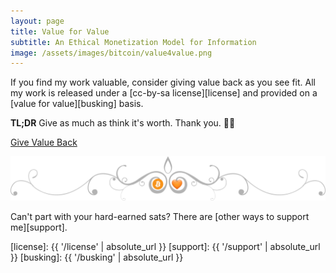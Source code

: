 ```yaml
---
layout: page
title: Value for Value
subtitle: An Ethical Monetization Model for Information
image: /assets/images/bitcoin/value4value.png
---
```


If you find my work valuable, consider giving value back as you see fit. All my
work is released under a [cc-by-sa license][license] and provided on a
[value for value][busking] basis.

**TL;DR** Give as much as think it's worth. Thank you. 🙏🧡

<div class="action-buttons">
  <div class="button button-blue button-large">
    <a href="https://ts.dergigi.com/api/v1/invoices?storeId=3WkiYEG5DaQv7Ak5M2UjUi1pe5FFTPyNF1yAE9CVLNJn&orderId=V4V-value&checkoutDesc=Value+for+Value%3A+Give+as+much+as+it+is+worth+to+you.&currency=USD">
      Give Value Back
    </a>
  </div>
</div>

![Bitcoin is Love](/assets/images/bitcoin/bitcoin-is-love.png)

Can't part with your hard-earned sats? There are [other ways to support me][support].

[license]: {{ '/license' | absolute_url }}
[support]: {{ '/support' | absolute_url }}
[busking]: {{ '/busking' | absolute_url }}
